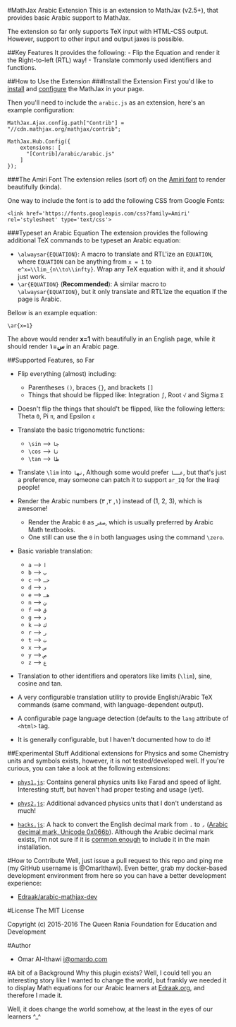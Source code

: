 #MathJax Arabic Extension
This is an extension to MathJax (v2.5+), that provides basic Arabic support to MathJax.

The extension so far only supports TeX input with HTML-CSS output. However, support to other input and output
jaxes is possible.

##Key Features
It provides the following:
    - Flip the Equation and render it the Right-to-left (RTL) way!
    - Translate commonly used identifiers and functions.

##How to Use the Extension
###Install the Extension
First you'd like to [install](http://mathjax.readthedocs.org/en/latest/installation.html)
and [configure](http://mathjax.readthedocs.org/en/latest/configuration.html) the MathJax in your page.

Then you'll need to include the `arabic.js` as an extension, here's an example configuration:

    MathJax.Ajax.config.path["Contrib"] = "//cdn.mathjax.org/mathjax/contrib";

    MathJax.Hub.Config({
        extensions: [
          "[Contrib]/arabic/arabic.js"
        ]
    });

###The Amiri Font
The extension relies (sort of) on the 
[Amiri font](https://www.google.com/fonts#UsePlace:use/Collection:Amiri)
to render beautifully (kinda).

One way to include the font is to add the following CSS from Google Fonts:

    <link href='https://fonts.googleapis.com/css?family=Amiri' rel='stylesheet' type='text/css'>

###Typeset an Arabic Equation
The extension provides the following additional TeX commands to be typeset an Arabic equation:

 - `\alwaysar{EQUATION}`: A macro to translate and RTL'ize an `EQUATION`, where `EQUATION` can be anything from
   `x = 1` to `e^x=\\lim_{n\\to\\infty}`. Wrap any TeX equation with it, and it *should* just work.
 - `\ar{EQUATION}` (**Recommended**): A similar macro to `\alwaysar{EQUATION}`, but it only translate and RTL'ize
   the equation if the page is Arabic.

Bellow is an example equation:

    \ar{x=1}


The above would render **x=1** with beautifully in an English page, while it should render **س=١** in an Arabic page.


##Supported Features, so Far
 - Flip everything (almost) including:
     * Parentheses `()`, braces `{}`, and brackets `[]`
     * Things that should be flipped like: Integration `∫`, Root `√` and Sigma `Σ`

 - Doesn't flip the things that should't be flipped,
   like the following letters: Theta `Θ`, Pi `π`, and Epsilon `ε`

 - Translate the basic trigonometric functions:
     * `\sin` --> `جا`
     * `\cos` --> `تا`
     * `\tan` --> `ظا`

 - Translate `\lim` into `نها`, Although some would prefer `غــا`, but that's just
   a preference, may someone can patch it to support `ar_IQ` for the Iraqi people!

 - Render the Arabic numbers (١, ٢, ٣) instead of (1, 2, 3), which is awesome!
     * Render the Arabic `0` as `صفر`, which is  usually preferred by Arabic Math textbooks.
     * One still can use the `0` in both languages using the command `\zero`.

 - Basic variable translation:
     * `a` --> `ا`
     * `b` --> `ب`
     * `c` --> `حـ`
     * `d` --> `د`
     * `e` --> `هـ`
     * `n` --> `ن`
     * `f` --> `ق`
     * `g` --> `د`
     * `k` --> `ك`
     * `r` --> `ر`
     * `t` --> `ت`
     * `x` --> `س`
     * `y` --> `ص`
     * `z` --> `ع`

 - Translation to other identifiers and operators like limits (`\lim`), sine, cosine and tan.

 - A very configurable translation utility to provide English/Arabic TeX
   commands (same command, with language-dependent output).

 - A configurable page language detection (defaults to the `lang` attribute of `<html>` tag.

 - It is generally configurable, but I haven't documented how to do it!

##Experimental Stuff
Additional extensions for Physics and some Chemistry units and symbols exists,
however, it is not tested/developed well. If you're curious, you can take a look
at the following extensions:

 - [`phys1.js`](https://github.com/Edraak/arabic-mathjax-dev/blob/master/testcases/test-extensions/phys1.js):
   Contains general physics units like Farad and speed of light. Interesting stuff, but haven't had proper
   testing and usage (yet).
 
 - [`phys2.js`](https://github.com/Edraak/arabic-mathjax-dev/blob/master/testcases/test-extensions/phys2.js):
   Additional advanced physics units that I don't understand as much!
 
 - [`hacks.js`](https://github.com/Edraak/arabic-mathjax-dev/blob/master/testcases/test-extensions/hacks.js):
   A hack to convert the English decimal mark from `.` to `٫` 
   ([Arabic decimal mark, Unicode 0x066b](http://www.unicodemap.org/details/0x066B/index.html)). 
   Although the Arabic decimal mark exists, I'm not sure if it is 
   [common enough](https://en.wikipedia.org/wiki/Decimal_mark#Countries_using_Arabic_numerals_with_decimal_comma) 
   to include it in the main installation.


#How to Contribute
Well, just issue a pull request to this repo and ping me (my GitHub username is @OmarIthawi). 
Even better, grab my docker-based development environment from here so you can have a better development experience:

 - [Edraak/arabic-mathjax-dev](https://github.com/Edraak/arabic-mathjax-dev)

#License
The MIT License

Copyright (c) 2015-2016 The Queen Rania Foundation for Education and Development

#Author

 - Omar Al-Ithawi <i@omardo.com>


#A bit of a Background
Why this plugin exists? Well, I could tell you an interesting story like I wanted to change the world, 
but frankly we needed it to display Math equations for our Arabic learners at [Edraak.org](https://www.edraak.org), 
and therefore I made it.

Well, it does change the world somehow, at the least in the eyes of our learners ^_^
